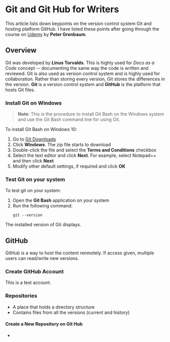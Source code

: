 # Git and Git Hub for Writers
This article lists down keypoints on the version control system Git and hosting platform GitHub. I have listed these points after going through the course on [Udemy](https://udemy.com) by **Peter Grenbaum**.
## Overview
Git was developed by **Linus Torvalds**. This is highly used for *Docs as a Code* concept -- documenting the same way the code is written and reviewed.
Git is also used as version control system and is highly used for collaboration. Rather than storing every version, Git stores the differences in the version.
**Git** is a version control system and **GitHub** is the platform that hosts Git files.

### Install Git on Windows
 
> **Note**: This is the procedure to install Git Bash on the Windows system and use the Git Bash command line for using Git.

To install Git Bash on Windows 10:
1. Go to [Git Downloads](https://git.scm.com/downloads)
2. Click **Windows**. The zip file starts to download
3. Double-click the file and select the **Terms and Conditions** checkbox
4. Select the text editor and click **Next**. For example, select Notepad++ and then click **Next**
5. Modify other default settings, if required and click **OK**

### Test Git on your system

To test git on your system:
1. Open the **Git Bash** application on your system
2. Run the following command:
   ```
   git --version
   ```
 The installed version of Git displays.
 ## GitHub
 GitHub is a way to host the content renmotely. If access given, multiple users can read/write new versions.
 
 ### Create GitHub Account
 This is a test account.
 
 ### Repositories
 + A place that holds a directory structure
 + Contains files from all the versions (current and history)
 
 #### Create a New Repository on Git Hub
 
 + 
 

